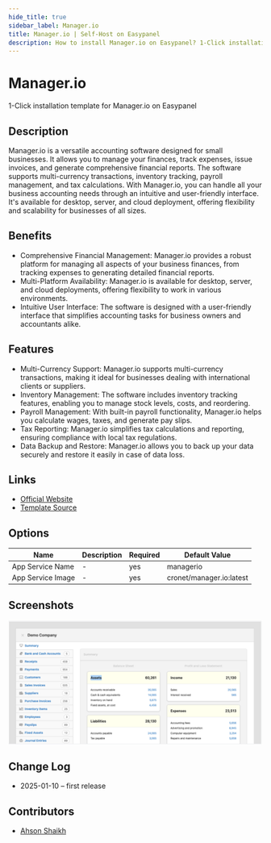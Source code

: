 ```yaml
---
hide_title: true
sidebar_label: Manager.io
title: Manager.io | Self-Host on Easypanel
description: How to install Manager.io on Easypanel? 1-Click installation template for Manager.io on Easypanel
---
```


<!-- generated -->

# Manager.io

1-Click installation template for Manager.io on Easypanel

## Description

Manager.io is a versatile accounting software designed for small businesses. It allows you to manage your finances, track expenses, issue invoices, and generate comprehensive financial reports. The software supports multi-currency transactions, inventory tracking, payroll management, and tax calculations. With Manager.io, you can handle all your business accounting needs through an intuitive and user-friendly interface. It&#39;s available for desktop, server, and cloud deployment, offering flexibility and scalability for businesses of all sizes.

## Benefits

- Comprehensive Financial Management: Manager.io provides a robust platform for managing all aspects of your business finances, from tracking expenses to generating detailed financial reports.
- Multi-Platform Availability: Manager.io is available for desktop, server, and cloud deployments, offering flexibility to work in various environments.
- Intuitive User Interface: The software is designed with a user-friendly interface that simplifies accounting tasks for business owners and accountants alike.

## Features

- Multi-Currency Support: Manager.io supports multi-currency transactions, making it ideal for businesses dealing with international clients or suppliers.
- Inventory Management: The software includes inventory tracking features, enabling you to manage stock levels, costs, and reordering.
- Payroll Management: With built-in payroll functionality, Manager.io helps you calculate wages, taxes, and generate pay slips.
- Tax Reporting: Manager.io simplifies tax calculations and reporting, ensuring compliance with local tax regulations.
- Data Backup and Restore: Manager.io allows you to back up your data securely and restore it easily in case of data loss.

## Links

- [Official Website](https://www.manager.io/)
- [Template Source](https://github.com/easypanel-io/templates/tree/main/templates/managerio)

## Options

Name | Description | Required | Default Value
-|-|-|-
App Service Name | - | yes | managerio
App Service Image | - | yes | cronet/manager.io:latest

## Screenshots

![Manager.io Screenshot](./assets/screenshot.png)

## Change Log

- 2025-01-10 – first release

## Contributors

- [Ahson Shaikh](https://github.com/Ahson-Shaikh)
